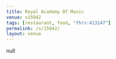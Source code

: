 ```yaml
---
title: Royal Academy Of Music
venue: v15942
tags: [restaurant, food, "fhrs:413147"]
permalink: /v/15942/
layout: venue
---
```

null
